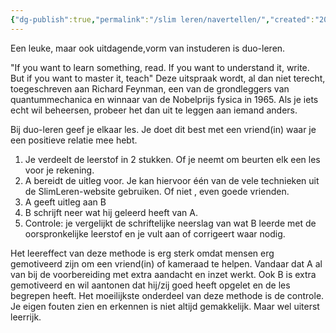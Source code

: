 ```yaml
---
{"dg-publish":true,"permalink":"/slim leren/navertellen/","created":"2025-06-03T21:15:58.063+02:00","updated":"2025-06-03T21:15:58.773+02:00"}
---
```


Een leuke, maar ook uitdagende,vorm van instuderen  is duo-leren. 

"If you want to learn  something, read. If you want to understand it, write. But if you want to master it, teach" Deze uitspraak wordt, al dan niet terecht, toegeschreven aan Richard Feynman, een van de grondleggers van quantummechanica en winnaar van de Nobelprijs fysica in 1965.  Als je iets echt wil beheersen, probeer het dan uit te leggen aan iemand anders.

Bij duo-leren geef je elkaar les. Je doet dit best met een vriend(in) waar je een positieve relatie mee hebt.
1. Je verdeelt de leerstof in 2 stukken. Of je neemt om beurten elk een les voor je rekening. 
2. A bereidt de uitleg voor. Je kan hiervoor één van de vele technieken uit de SlimLeren-website gebruiken. Of niet , even goede vrienden.
3. A geeft uitleg aan B 
4. B schrijft neer wat hij geleerd heeft van A.
5. Controle: je vergelijkt de schriftelijke neerslag van wat B leerde met de oorspronkelijke leerstof en je vult aan of corrigeert waar nodig.

Het leereffect van deze methode is erg sterk omdat mensen erg gemotiveerd zijn om een vriend(in) of kameraad te helpen. Vandaar dat A al van bij de voorbereiding met extra aandacht en inzet werkt. Ook B is extra gemotiveerd en wil aantonen dat hij/zij goed heeft opgelet en de les begrepen heeft.
Het moeilijkste onderdeel van deze methode is de controle. Je eigen fouten zien en erkennen is niet altijd gemakkelijk. Maar wel uiterst leerrijk.